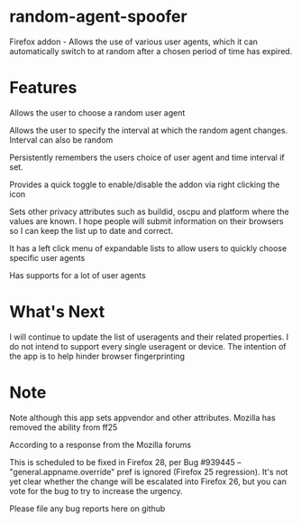 # random-agent-spoofer #


Firefox addon - Allows the use of various user agents, which it can
automatically switch to at random after a chosen period of time has expired.


# Features #

Allows the user to choose a random user agent

Allows the user to specify the interval at which the random agent changes.
Interval can also be random

Persistently remembers the users choice of user agent and time interval if set.

Provides a quick toggle to enable/disable the addon via right clicking the icon

Sets other privacy attributes such as buildid, oscpu and platform where the
values are known. I hope people will submit information on their browsers so I
can keep the list up to date and correct.

It has a left click menu of expandable lists to allow users to quickly choose
specific user agents

Has supports for a lot of user agents


# What's Next #

I will continue to update the list of useragents and their related properties. I
do not intend to support every single useragent or device. The intention of the
app is to help hinder browser fingerprinting


# Note #

Note although this app sets appvendor and other attributes. Mozilla has removed
the ability from ff25

According to a response from the Mozilla forums

This is scheduled to be fixed in Firefox 28, per Bug #939445 –
"general.appname.override" pref is ignored (Firefox 25 regression). It's not yet
clear whether the change will be escalated into Firefox 26, but you can vote for
the bug to try to increase the urgency.

Please file any bug reports here on github
